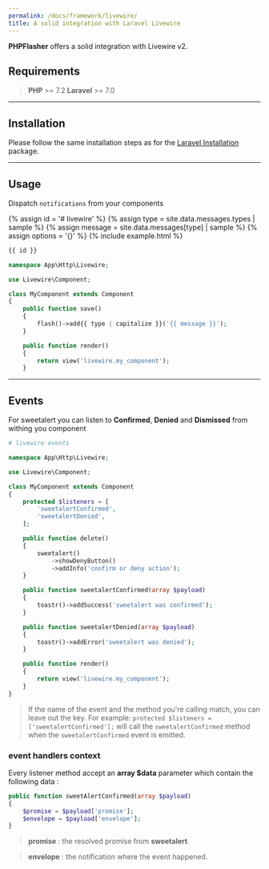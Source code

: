 ```yaml
---
permalink: /docs/framework/livewire/
title: A solid integration with Laravel Livewire
---
```


**<span class="text-indigo-900">PHP<span class="text-indigo-500">Flasher</span></span>** offers a solid integration with Livewire v2.

## <i class="fa-duotone fa-list-radio"></i> Requirements

> <i class="fa-brands fa-php fa-2xl text-blue-900 mr-1 mb-1"></i> **PHP** >= 7.2
> <i class="fa-brands fa-laravel fa-2xl text-red-900 mr-1 ml-4"></i> **Laravel** >= 7.0

---

## <i class="fa-duotone fa-list-radio"></i> Installation

Please follow the same installation steps as for the [Laravel Installation](/docs/framework/laravel) package.

---

## <i class="fa-duotone fa-list-radio"></i> Usage

Dispatch `notifications` from your components

{% assign id = '# livewire' %}
{% assign type = site.data.messages.types | sample %}
{% assign message = site.data.messages[type] | sample %}
{% assign options = '{}' %}
{% include example.html %}

```php
{{ id }}

namespace App\Http\Livewire;

use Livewire\Component;

class MyComponent extends Component
{
    public function save()
    {
        flash()->add{{ type | capitalize }}('{{ message }}');
    }

    public function render()
    {
        return view('livewire.my_component');
    }
```

---

## <i class="fa-duotone fa-list-radio"></i> Events

For sweetalert you can listen to **Confirmed**, **Denied** and **Dismissed** from withing you component

<script type="text/javascript">
    messages["# livewire events"] = {
        handler: "sweetalert",
        type: "info",
        message: "confirm or deny action",
        options: { 
            showDenyButton: true,
            preConfirm: function() {
                toastr.success('sweetalert was confirmed');
            },
            preDeny: function() {
                toastr.error('sweetalert was denied');
            },
        },
    };
</script>

```php
# livewire events

namespace App\Http\Livewire;

use Livewire\Component;

class MyComponent extends Component
{
    protected $listeners = [
        'sweetalertConfirmed',
        'sweetalertDenied',
    ];

    public function delete()
    {
        sweetalert()
            ->showDenyButton()
            ->addInfo('confirm or deny action');
    }

    public function sweetalertConfirmed(array $payload)
    {
        toastr()->addSuccess('sweetalert was confirmed');
    }

    public function sweetalertDenied(array $payload)
    {
        toastr()->addError('sweetalert was denied');
    }

    public function render()
    {
        return view('livewire.my_component');
    }
}
```

> If the name of the event and the method you're calling match, you can leave out the key. For example: `protected $listeners = ['sweetalertConfirmed'];` will call the `sweetalertConfirmed` method when the `sweetalertConfirmed` event is emitted.

### <i class="fa-duotone fa-list-radio"></i> event handlers context

Every listener method accept an **array $data** parameter which contain the following data :

```php
public function sweetAlertConfirmed(array $payload)
{
    $promise = $payload['promise'];
    $envelope = $payload['envelope'];
}
```

> **promise** : the resolved promise from **sweetalert**.

> **envelope** : the notification where the event happened.
